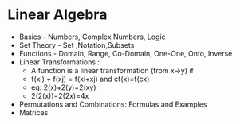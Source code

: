 # Linear Algebra

* Basics - Numbers, Complex Numbers, Logic
* Set Theory - Set ,Notation,Subsets
* Functions - Domain, Range, Co-Domain, One-One, Onto, Inverse
* Linear Transformations :
  * A function is a linear transformation (from x->y) if
  * f(xi) + f(xj) = f(xi+xj)  and cf(x)=f(cx)
  * eg: 2(x)+2(y)=2(xy)
  * 2(2(x))=2(2x)=4x
* Permutations and Combinations: Formulas and Examples
* Matrices
